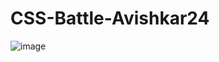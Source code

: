 # CSS-Battle-Avishkar24

![image](https://github.com/souraman19/CSS-Battle-Avishkar24/assets/140224488/9ad331d4-7ba7-4eb3-8756-0523b4de645e)

